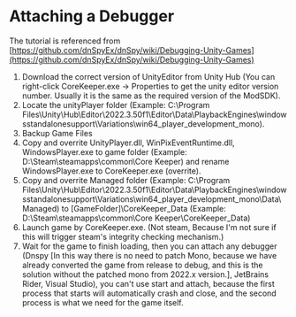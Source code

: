 # Attaching a Debugger

The tutorial is referenced from [https://github.com/dnSpyEx/dnSpy/wiki/Debugging-Unity-Games](https://github.com/dnSpyEx/dnSpy/wiki/Debugging-Unity-Games)

1. Download the correct version of UnityEditor from Unity Hub (You can right-click CoreKeeper.exe -> Properties to get the unity editor version number. Usually it is the same as the required version of the ModSDK).
2. Locate the unityPlayer folder (Example:  C:\Program Files\Unity\Hub\Editor\2022.3.50f1\Editor\Data\PlaybackEngines\windowsstandalonesupport\Variations\win64\_player\_development\_mono).
3. Backup Game Files
4. Copy and overrite UnityPlayer.dll, WinPixEventRuntime.dll, WindowsPlayer.exe to game folder (Example: D:\Steam\steamapps\common\Core Keeper) and rename WindowsPlayer.exe to CoreKeeper.exe (overrite).
5. Copy and overrite Managed folder (Example: C:\Program Files\Unity\Hub\Editor\2022.3.50f1\Editor\Data\PlaybackEngines\windowsstandalonesupport\Variations\win64\_player\_development\_mono\Data\Managed) to \[GameFolder]\CoreKeeper\_Data (Example: D:\Steam\steamapps\common\Core Keeper\CoreKeeper\_Data)
6. Launch game by CoreKeeper.exe. (Not steam, Because I'm not sure if this will trigger steam's integrity checking mechanism.)
7. Wait for the game to finish loading, then you can attach any debugger (Dnspy \[In this way there is no need to patch Mono, because we have already converted the game from release to debug, and this is the solution without the patched mono from 2022.x version.], JetBrains Rider, Visual Studio), you can't use start and attach, because the first process that starts will automatically crash and close, and the second process is what we need for the game itself.
